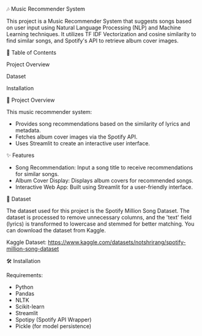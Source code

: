 🎶 Music Recommender System

   This project is a Music Recommender System that suggests songs based on user input using Natural Language Processing (NLP) and Machine Learning techniques. It utilizes TF
   IDF Vectorization and cosine similarity to find similar songs, and Spotify's API to retrieve album cover images.

📌 Table of Contents

   Project Overview
   
   Dataset
   
   Installation
  
🎯 Project Overview

   This music recommender system:
   
   - Provides song recommendations based on the similarity of lyrics and metadata.
   - Fetches album cover images via the Spotify API.
   - Uses Streamlit to create an interactive user interface.
    
✨ Features

   - Song Recommendation: Input a song title to receive recommendations for similar songs.
   - Album Cover Display: Displays album covers for recommended songs.
   - Interactive Web App: Built using Streamlit for a user-friendly interface.
    
📄 Dataset

   The dataset used for this project is the Spotify Million Song Dataset. The dataset is processed to remove unnecessary columns, and the 'text' field (lyrics) is
   transformed to lowercase and stemmed for better matching. You can download the dataset from Kaggle.
   
   Kaggle Dataset: https://www.kaggle.com/datasets/notshrirang/spotify-million-song-dataset

🛠️ Installation

   Requirements:
   - Python
   - Pandas
   - NLTK
   - Scikit-learn
   - Streamlit
   - Spotipy (Spotify API Wrapper)
   - Pickle (for model persistence)


